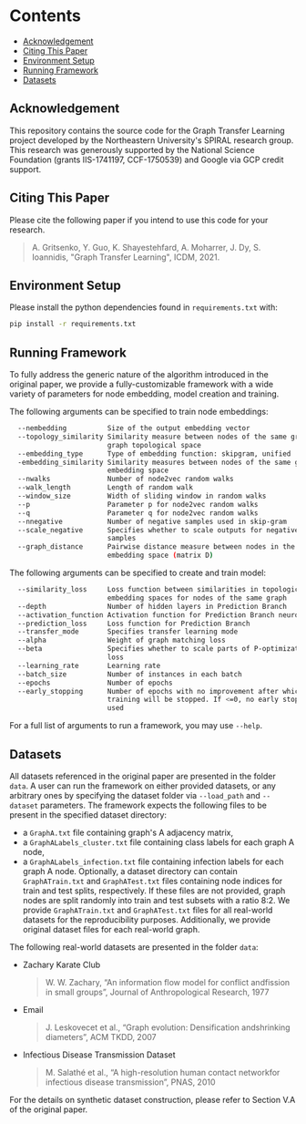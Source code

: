# Contents

* [Acknowledgement](#acknowledgement)
* [Citing This Paper](#citing-this-paper)
* [Environment Setup](#environment-setup)
* [Running Framework](#running-framework) 
* [Datasets](#datasets)


## Acknowledgement 
This repository contains the source code for the Graph Transfer Learning project developed by the Northeastern University's SPIRAL research group. This research was generously supported by the National Science Foundation (grants IIS-1741197, CCF-1750539)
and Google via GCP credit support. 


## Citing This Paper
Please cite the following paper if you intend to use this code for your research.
> A. Gritsenko, Y. Guo, K. Shayestehfard, A. Moharrer, J. Dy, S. Ioannidis, "Graph Transfer Learning", ICDM, 2021.


## Environment Setup
Please install the python dependencies found in `requirements.txt` with:
```bash
pip install -r requirements.txt
```

## Running Framework
To fully address the generic nature of the algorithm introduced in the original paper, we provide a fully-customizable framework with a wide variety of parameters for node embedding, model creation and training.

The following arguments can be specified to train node embeddings:
```bash
  --nembedding          Size of the output embedding vector
  --topology_similarity Similarity measure between nodes of the same graph in
                        graph topological space
  --embedding_type      Type of embedding function: skipgram, unified
  -embedding_similarity Similarity measures between nodes of the same graph in
                        embedding space
  --nwalks              Number of node2vec random walks
  --walk_length         Length of random walk
  --window_size         Width of sliding window in random walks
  --p                   Parameter p for node2vec random walks
  --q                   Parameter q for node2vec random walks
  --nnegative           Number of negative samples used in skip-gram
  --scale_negative      Specifies whether to scale outputs for negative
                        samples
  --graph_distance      Pairwise distance measure between nodes in the
                        embedding space (matrix D)
```
The following arguments can be specified to create and train model:
```bash
  --similarity_loss     Loss function between similarities in topological and
                        embedding spaces for nodes of the same graph
  --depth               Number of hidden layers in Prediction Branch
  --activation_function Activation function for Prediction Branch neurons
  --prediction_loss     Loss function for Prediction Branch
  --transfer_mode       Specifies transfer learning mode
  --alpha               Weight of graph matching loss
  --beta                Specifies whether to scale parts of P-optimization
                        loss
  --learning_rate       Learning rate
  --batch_size          Number of instances in each batch
  --epochs              Number of epochs
  --early_stopping      Number of epochs with no improvement after which
                        training will be stopped. If <=0, no early stopping is
                        used
```
For a full list of arguments to run a framework, you may use `--help`.


## Datasets
All datasets referenced in the original paper are presented in the folder `data`. A user can run the framework on either provided datasets, or any arbitrary ones by specifying the dataset folder via `--load_path` and `--dataset` parameters. 
The framework expects the following files to be present in the specified dataset directory:
 * a `GraphA.txt` file containing graph's A adjacency matrix, 
 * a `GraphALabels_cluster.txt` file containing class labels for each graph A node, 
 * a `GraphALabels_infection.txt` file containing infection labels for each graph A node. 
Optionally, a dataset directory can contain `GraphATrain.txt` and `GraphATest.txt` files containing node indices for train and test splits, respectively. If these files are not provided, graph nodes are split randomly into train and test subsets with a ratio 8:2.
We provide `GraphATrain.txt` and `GraphATest.txt` files for all real-world datasets for the reproducibility purposes. Additionally, we provide original dataset files for each real-world graph.

The following real-world datasets are presented in the folder `data`:
 * Zachary Karate Club
   > W. W. Zachary, “An information flow model for conflict andfission in small groups”, Journal of Anthropological Research, 1977
 * Email 
   > J. Leskovecet et al., “Graph  evolution:  Densification  andshrinking diameters”, ACM TKDD, 2007
 * Infectious Disease Transmission Dataset
   > M. Salathé et al., “A high-resolution human contact networkfor infectious disease transmission”, PNAS, 2010

For the details on synthetic dataset construction, please refer to Section V.A of the original paper.
